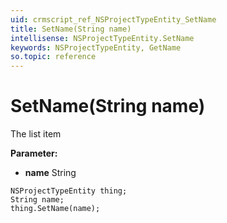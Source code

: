 ```yaml
---
uid: crmscript_ref_NSProjectTypeEntity_SetName
title: SetName(String name)
intellisense: NSProjectTypeEntity.SetName
keywords: NSProjectTypeEntity, GetName
so.topic: reference
---
```


# SetName(String name)

The list item

**Parameter:** 
 - **name** String

```crmscript
NSProjectTypeEntity thing;
String name;
thing.SetName(name);
```

